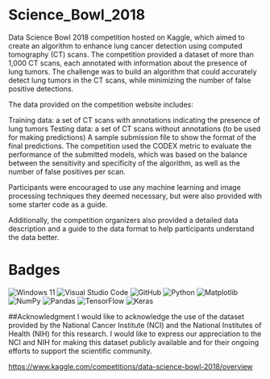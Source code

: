 # Science_Bowl_2018
Data Science Bowl 2018 competition hosted on Kaggle, which aimed to create an algorithm to enhance lung cancer detection using computed tomography (CT) scans. The competition provided a dataset of more than 1,000 CT scans, each annotated with information about the presence of lung tumors. The challenge was to build an algorithm that could accurately detect lung tumors in the CT scans, while minimizing the number of false positive detections.

The data provided on the competition website includes:

Training data: a set of CT scans with annotations indicating the presence of lung tumors
Testing data: a set of CT scans without annotations (to be used for making predictions)
A sample submission file to show the format of the final predictions.
The competition used the CODEX metric to evaluate the performance of the submitted models, which was based on the balance between the sensitivity and specificity of the algorithm, as well as the number of false positives per scan.

Participants were encouraged to use any machine learning and image processing techniques they deemed necessary, but were also provided with some starter code as a guide.

Additionally, the competition organizers also provided a detailed data description and a guide to the data format to help participants understand the data better.
# Badges

![Windows 11](https://img.shields.io/badge/Windows%2011-%230079d5.svg?style=for-the-badge&logo=Windows%2011&logoColor=white)
![Visual Studio Code](https://img.shields.io/badge/Visual%20Studio%20Code-0078d7.svg?style=for-the-badge&logo=visual-studio-code&logoColor=white)
![GitHub](https://img.shields.io/badge/github-%23121011.svg?style=for-the-badge&logo=github&logoColor=white)
![Python](https://img.shields.io/badge/python-3670A0?style=for-the-badge&logo=python&logoColor=ffdd54)
![Matplotlib](https://img.shields.io/badge/Matplotlib-%23ffffff.svg?style=for-the-badge&logo=Matplotlib&logoColor=black)
![NumPy](https://img.shields.io/badge/numpy-%23013243.svg?style=for-the-badge&logo=numpy&logoColor=white)
![Pandas](https://img.shields.io/badge/pandas-%23150458.svg?style=for-the-badge&logo=pandas&logoColor=white)
![TensorFlow](https://img.shields.io/badge/TensorFlow-%23FF6F00.svg?style=for-the-badge&logo=TensorFlow&logoColor=white)
![Keras](https://img.shields.io/badge/Keras-%23D00000.svg?style=for-the-badge&logo=Keras&logoColor=white)

##Acknowledgment
I would like to acknowledge the use of the dataset provided by the National Cancer Institute (NCI) and the National Institutes of Health (NIH) for this research. I would like to express our appreciation to the NCI and NIH for making this dataset publicly available and for their ongoing efforts to support the scientific community.

https://www.kaggle.com/competitions/data-science-bowl-2018/overview
